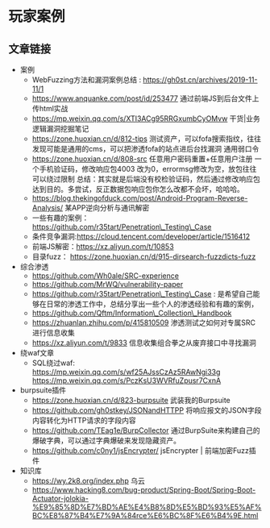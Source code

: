 # 玩家案例



## 文章链接

* 案例
  * WebFuzzing方法和漏洞案例总结 : https://gh0st.cn/archives/2019-11-11/1
  * https://www.anquanke.com/post/id/253477 通过前端JS到后台文件上传html实战
  * https://mp.weixin.qq.com/s/XTI3ACg95RRGxumbCyOMvw 干货|业务逻辑漏洞挖掘笔记
  * https://zone.huoxian.cn/d/812-tips 测试资产，可以fofa搜索指纹，往往发现可能是通用的cms，可以把渗透fofa的站点进后台找漏洞 通用弱口令
  * https://zone.huoxian.cn/d/808-src 任意用户密码重置+任意用户注册 一个手机验证码，修改响应包4003 改为0，errormsg修改为空，放包往往可以绕过限制 总结：其实就是后端没有校检验证码，然后通过修改响应包达到目的。多尝试，反正数据包响应包你怎么改都不会坏，哈哈哈。
  * https://blog.thekingofduck.com/post/Android-Program-Reverse-Analysis/ 某APP逆向分析与通讯解密
  * 一些有趣的案例：https://github.com/r35tart/Penetration\_Testing\_Case
  * 条件竞争漏洞:https://cloud.tencent.com/developer/article/1516412
  * 前端JS解密：https://xz.aliyun.com/t/10853
  * 目录fuzz： https://zone.huoxian.cn/d/915-dirsearch-fuzzdicts-fuzz
* 综合渗透
  * https://github.com/Wh0ale/SRC-experience
  * https://github.com/MrWQ/vulnerability-paper
  * https://github.com/r35tart/Penetration\_Testing\_Case : 是希望自己能够在日常的渗透工作中，总结分享出一些个人的渗透经验和有趣的案例，
  * https://github.com/Qftm/Information\_Collection\_Handbook
  * https://zhuanlan.zhihu.com/p/415810509 渗透测试之如何对专属SRC进行信息收集
  * https://xz.aliyun.com/t/9833 信息收集组合拳之从废弃接口中寻找漏洞
* 绕waf文章
  * SQL绕过waf: https://mp.weixin.qq.com/s/wf25AJssCzAz5RAwNgi33g https://mp.weixin.qq.com/s/PczKsU3WVRfuZpusr7CxnA
* burpsuite插件
  * https://zone.huoxian.cn/d/823-burpsuite 武装我的Burpsuite
  * https://github.com/gh0stkey/JSONandHTTPP 将响应报文的JSON字段内容转化为HTTP请求的字段内容
  * https://github.com/TEag1e/BurpCollector 通过BurpSuite来构建自己的爆破字典，可以通过字典爆破来发现隐藏资产。
  * https://github.com/c0ny1/jsEncrypter/ jsEncrypter | 前端加密Fuzz插件
* 知识库
  * https://wy.2k8.org/index.php 乌云
  * https://www.hacking8.com/bug-product/Spring-Boot/Spring-Boot-Actuator-jolokia-%E9%85%8D%E7%BD%AE%E4%B8%8D%E5%BD%93%E5%AF%BC%E8%87%B4%E7%9A%84rce%E6%BC%8F%E6%B4%9E.html
